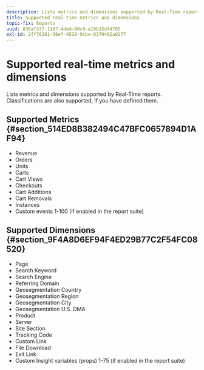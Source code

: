 ```yaml
---
description: Lists metrics and dimensions supported by Real-Time reports. Classifications are also supported, if you have defined them.
title: Supported real-time metrics and dimensions
topic-fix: Reports
uuid: 836af337-1187-4ded-90c8-a19b15df4705
exl-id: 2ff76261-38ef-4528-9cbe-8379482a9277
---
```

# Supported real-time metrics and dimensions

Lists metrics and dimensions supported by Real-Time reports. Classifications are also supported, if you have defined them.

## Supported Metrics {#section_514ED8B382494C47BFC0657894D1AF94}

* Revenue 
* Orders 
* Units 
* Carts 
* Cart Views 
* Checkouts 
* Cart Additions 
* Cart Removals 
* Instances 
* Custom events 1-100 (if enabled in the report suite)

## Supported Dimensions {#section_9F4A8D6EF94F4ED29B77C2F54FC08520}

* Page 
* Search Keyword 
* Search Engine 
* Referring Domain 
* Geosegmentation Country 
* Geosegmentation Region 
* Geosegmentation City 
* Geosegmentation U.S. DMA 
* Product 
* Server 
* Site Section 
* Tracking Code 
* Custom Link 
* File Download 
* Exit Link 
* Custom Insight variables (props) 1-75 (if enabled in the report suite)
